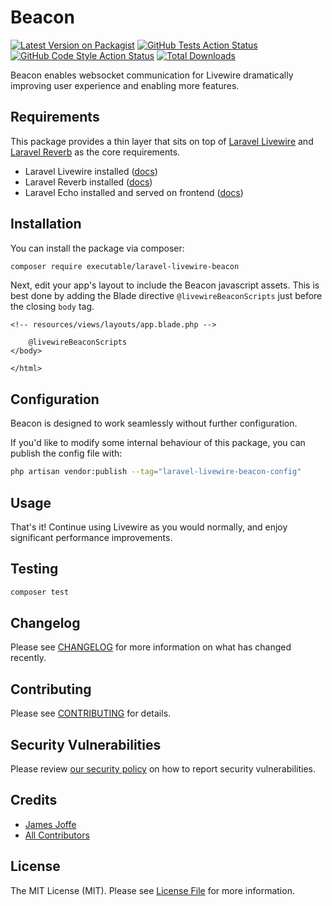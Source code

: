 # Beacon

[![Latest Version on Packagist](https://img.shields.io/packagist/v/executable/laravel-livewire-beacon.svg?style=flat-square)](https://packagist.org/packages/executable/laravel-livewire-beacon)
[![GitHub Tests Action Status](https://img.shields.io/github/actions/workflow/status/drjamesj/laravel-livewire-beacon/run-tests.yml?branch=main&label=tests&style=flat-square)](https://github.com/drjamesj/laravel-livewire-beacon/actions?query=workflow%3Arun-tests+branch%3Amain)
[![GitHub Code Style Action Status](https://img.shields.io/github/actions/workflow/status/drjamesj/laravel-livewire-beacon/fix-php-code-style-issues.yml?branch=main&label=code%20style&style=flat-square)](https://github.com/drjamesj/laravel-livewire-beacon/actions?query=workflow%3A"Fix+PHP+code+style+issues"+branch%3Amain)
[![Total Downloads](https://img.shields.io/packagist/dt/executable/laravel-livewire-beacon.svg?style=flat-square)](https://packagist.org/packages/executable/laravel-livewire-beacon)

Beacon enables websocket communication for Livewire dramatically improving user experience and enabling more features.

## Requirements

This package provides a thin layer that sits on top of [Laravel Livewire](https://livewire.laravel.com/) and [Laravel Reverb](https://reverb.laravel.com/) as the core requirements.

-   Laravel Livewire installed ([docs](https://livewire.laravel.com/docs/installation))
-   Laravel Reverb installed ([docs](https://laravel.com/docs/11.x/reverb))
-   Laravel Echo installed and served on frontend ([docs](https://laravel.com/docs/11.x/broadcasting#client-side-installation))

## Installation

You can install the package via composer:

```bash
composer require executable/laravel-livewire-beacon
```

Next, edit your app's layout to include the Beacon javascript assets. This is best done by adding the Blade directive `@livewireBeaconScripts` just before the closing `body` tag.

```
<!-- resources/views/layouts/app.blade.php -->

    @livewireBeaconScripts
</body>

</html>
```

## Configuration

Beacon is designed to work seamlessly without further configuration.

If you'd like to modify some internal behaviour of this package, you can publish the config file with:

```bash
php artisan vendor:publish --tag="laravel-livewire-beacon-config"
```

## Usage

That's it! Continue using Livewire as you would normally, and enjoy significant performance improvements.

## Testing

```bash
composer test
```

## Changelog

Please see [CHANGELOG](CHANGELOG.md) for more information on what has changed recently.

## Contributing

Please see [CONTRIBUTING](CONTRIBUTING.md) for details.

## Security Vulnerabilities

Please review [our security policy](../../security/policy) on how to report security vulnerabilities.

## Credits

-   [James Joffe](https://github.com/drjamesj)
-   [All Contributors](../../contributors)

## License

The MIT License (MIT). Please see [License File](LICENSE.md) for more information.

